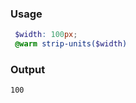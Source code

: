 ### Usage

```scss
 $width: 100px;
 @warm strip-units($width)
 ```
 
 ### Output
 ```scss
 100
 ```
